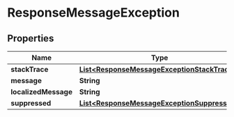 # ResponseMessageException

## Properties
Name | Type | Description | Notes
------------ | ------------- | ------------- | -------------
**stackTrace** | [**List&lt;ResponseMessageExceptionStackTrace&gt;**](ResponseMessageExceptionStackTrace.md) |  |  [optional]
**message** | **String** |  |  [optional]
**localizedMessage** | **String** |  |  [optional]
**suppressed** | [**List&lt;ResponseMessageExceptionSuppressed&gt;**](ResponseMessageExceptionSuppressed.md) |  |  [optional]
